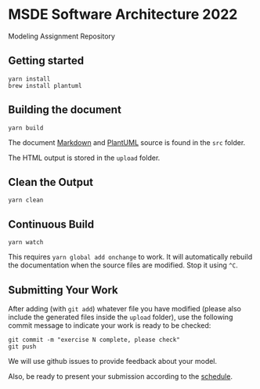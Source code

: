 # MSDE Software Architecture 2022

Modeling Assignment Repository

## Getting started

```
yarn install
brew install plantuml
```

## Building the document 

```
yarn build
```

The document [Markdown](https://www.markdownguide.org/cheat-sheetplan) and [PlantUML](https://plantuml.com/) source is found in the `src` folder.

The HTML output is stored in the `upload` folder.

## Clean the Output
```
yarn clean
```

## Continuous Build
```
yarn watch
```

This requires `yarn global add onchange` to work. It will automatically rebuild the documentation when the source files are modified. Stop it using `^C`.


## Submitting Your Work

After adding (with `git add`) whatever file you have modified (please also include the generated files inside the `upload` folder), use the following commit message to indicate your work is ready to be checked:

```
git commit -m "exercise N complete, please check"
git push
```

We will use github issues to provide feedback about your model. 

Also, be ready to present your submission according to the [schedule](https://www.icorsi.ch/mod/url/view.php?id=769516).

